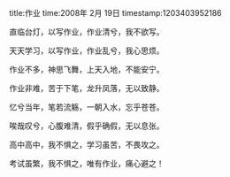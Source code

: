 title:作业
time:2008年 2月 19日
timestamp:1203403952186

<P>直临台灯，以写作业，作业清兮，我不欲写。</P>
<P>天天学习，以写作业，作业乱兮，我心思烦。</P>
<P>作业不多，神思飞舞，上天入地，不能安宁。</P>
<P>作业非难，苦于下笔，龙升凤落，无以致静。</P>
<P>忆兮当年，笔若流觞，一朝入水，忘乎苍苍。</P>
<P>唉哉叹兮，心腹难清，假乎确假，无以息张。</P>
<P>高中高中，我不惧之，学习虽苦，不畏攻之。</P>
<P>考试虽繁，我不惧之，唯有作业，痛心避之！</P>